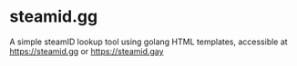 # steamid.gg
A simple steamID lookup tool using golang HTML templates, accessible at https://steamid.gg or https://steamid.gay

